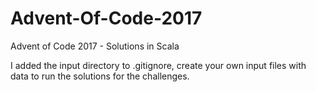 # Advent-Of-Code-2017
Advent of Code 2017 - Solutions in Scala

I added the input directory to .gitignore, create your own input files with data to run the solutions for the challenges.
